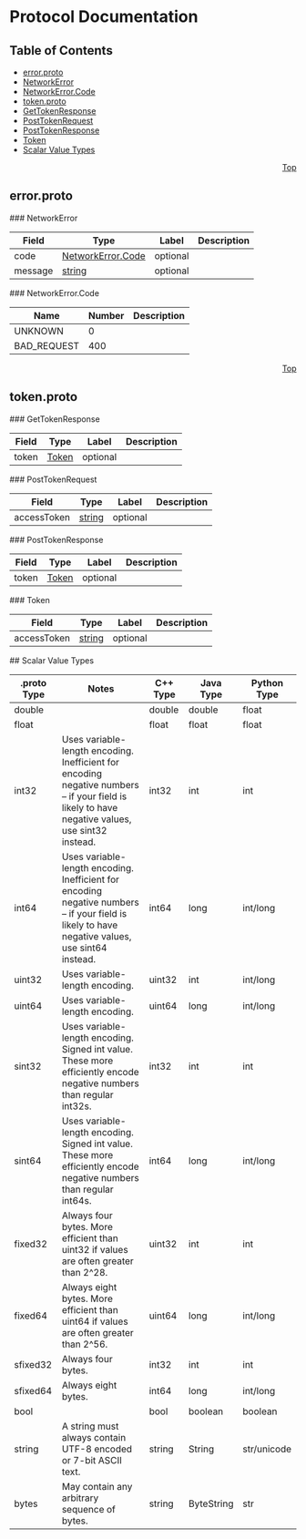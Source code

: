 # Protocol Documentation
<a name="top"/>

## Table of Contents
* [error.proto](#error.proto)
 * [NetworkError](#NetworkError)
 * [NetworkError.Code](#NetworkError.Code)
* [token.proto](#token.proto)
 * [GetTokenResponse](#GetTokenResponse)
 * [PostTokenRequest](#PostTokenRequest)
 * [PostTokenResponse](#PostTokenResponse)
 * [Token](#Token)
* [Scalar Value Types](#scalar-value-types)

<a name="error.proto"/>
<p align="right"><a href="#top">Top</a></p>

## error.proto



<a name="NetworkError"/>
### NetworkError


| Field | Type | Label | Description |
| ----- | ---- | ----- | ----------- |
| code | [NetworkError.Code](#NetworkError.Code) | optional |  |
| message | [string](#string) | optional |  |



<a name="NetworkError.Code"/>
### NetworkError.Code


| Name | Number | Description |
| ---- | ------ | ----------- |
| UNKNOWN | 0 |  |
| BAD_REQUEST | 400 |  |




<a name="token.proto"/>
<p align="right"><a href="#top">Top</a></p>

## token.proto



<a name="GetTokenResponse"/>
### GetTokenResponse


| Field | Type | Label | Description |
| ----- | ---- | ----- | ----------- |
| token | [Token](#Token) | optional |  |


<a name="PostTokenRequest"/>
### PostTokenRequest


| Field | Type | Label | Description |
| ----- | ---- | ----- | ----------- |
| accessToken | [string](#string) | optional |  |


<a name="PostTokenResponse"/>
### PostTokenResponse


| Field | Type | Label | Description |
| ----- | ---- | ----- | ----------- |
| token | [Token](#Token) | optional |  |


<a name="Token"/>
### Token


| Field | Type | Label | Description |
| ----- | ---- | ----- | ----------- |
| accessToken | [string](#string) | optional |  |







<a name="scalar-value-types"/>
## Scalar Value Types

| .proto Type | Notes | C++ Type | Java Type | Python Type |
| ----------- | ----- | -------- | --------- | ----------- |
| <a name="double"/> double |  | double | double | float |
| <a name="float"/> float |  | float | float | float |
| <a name="int32"/> int32 | Uses variable-length encoding. Inefficient for encoding negative numbers – if your field is likely to have negative values, use sint32 instead. | int32 | int | int |
| <a name="int64"/> int64 | Uses variable-length encoding. Inefficient for encoding negative numbers – if your field is likely to have negative values, use sint64 instead. | int64 | long | int/long |
| <a name="uint32"/> uint32 | Uses variable-length encoding. | uint32 | int | int/long |
| <a name="uint64"/> uint64 | Uses variable-length encoding. | uint64 | long | int/long |
| <a name="sint32"/> sint32 | Uses variable-length encoding. Signed int value. These more efficiently encode negative numbers than regular int32s. | int32 | int | int |
| <a name="sint64"/> sint64 | Uses variable-length encoding. Signed int value. These more efficiently encode negative numbers than regular int64s. | int64 | long | int/long |
| <a name="fixed32"/> fixed32 | Always four bytes. More efficient than uint32 if values are often greater than 2^28. | uint32 | int | int |
| <a name="fixed64"/> fixed64 | Always eight bytes. More efficient than uint64 if values are often greater than 2^56. | uint64 | long | int/long |
| <a name="sfixed32"/> sfixed32 | Always four bytes. | int32 | int | int |
| <a name="sfixed64"/> sfixed64 | Always eight bytes. | int64 | long | int/long |
| <a name="bool"/> bool |  | bool | boolean | boolean |
| <a name="string"/> string | A string must always contain UTF-8 encoded or 7-bit ASCII text. | string | String | str/unicode |
| <a name="bytes"/> bytes | May contain any arbitrary sequence of bytes. | string | ByteString | str |
